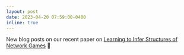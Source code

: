 ```yaml
---
layout: post
date: 2023-04-20 07:59:00-0400
inline: true
---
```


New blog posts on our recent paper on [Learning to Infer Structures of Network Games](https://towardsdatascience.com/learning-network-games-29970aee44bb) 📝